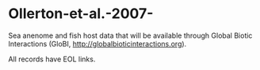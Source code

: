 # Ollerton-et-al.-2007-

Sea anenome and fish host data that will be available through Global Biotic Interactions (GloBI, http://globalbioticinteractions.org).

All records have EOL links.
